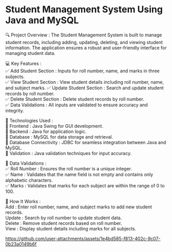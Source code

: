 # Student Management System Using Java and MySQL

🔍 Project Overview : The Student Management System is built to manage student records, including adding, updating, deleting, and viewing student information. The application ensures a robust and user-friendly interface for managing student data.

💻 Key Features :  
✅ Add Student Section : Inputs for roll number, name, and marks in three subjects.    
✅ View Student Section : View student details including roll number, name, and subject marks. 
✅ Update Student Section : Search and update student records by roll number.     
✅ Delete Student Section : Delete student records by roll number.     
✅ Data Validations : All inputs are validated to ensure accuracy and integrity.  

🔧 Technologies Used :   
🔹 Frontend : Java Swing for GUI development.   
🔹 Backend : Java for application logic.   
🔹 Database : MySQL for data storage and retrieval.   
🔹 Database Connectivity : JDBC for seamless integration between Java and MySQL.  
🔹 Validation : Java validation techniques for input accuracy.  

📜 Data Validations :   
✅ Roll Number : Ensures the roll number is a unique integer.   
✅ Name : Validates that the name field is not empty and contains only alphabetic characters.  
✅ Marks : Validates that marks for each subject are within the range of 0 to 100.  

📜 How It Works :  
Add : Enter roll number, name, and subject marks to add new student records.  
Update : Search by roll number to update student data.  
Delete : Remove student records based on roll number.  
View : Display student details including marks for all subjects.  


https://github.com/user-attachments/assets/1e4bd585-f813-402c-9c07-0b23a0149b6f




